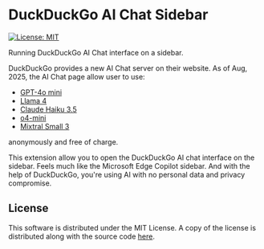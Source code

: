 # DuckDuckGo AI Chat Sidebar

[![License: MIT](https://img.shields.io/badge/License-MIT-yellow.svg)](https://opensource.org/licenses/MIT)

Running DuckDuckGo AI Chat interface on a sidebar.

DuckDuckGo provides a new AI Chat server on their website. As of Aug, 2025, the
AI Chat page allow user to use:
* [GPT-4o mini][chatgpt-4o-mini]
* [Llama 4][llama-4]
* [Claude Haiku 3.5][claude-haiku-3.5]
* [o4-mini][chatgpt-o4-mini]
* [Mixtral Small 3][mixtral-small-3]

anonymously and free of charge.

This extension allow you to open the DuckDuckGo AI chat interface on the
sidebar. Feels much like the Microsoft Edge Copilot sidebar. And with the help
of DuckDuckGo, you're using AI with no personal data and privacy compromise.

[chatgpt-4o-mini]: https://openai.com/index/hello-gpt-4o/
[chatgpt-o4-mini]: https://help.openai.com/en/articles/10491870-o4-mini-in-chatgpt-faq
[claude-haiku-3.5]: https://www.anthropic.com/claude/haiku
[llama-4]: https://www.llama.com/models/llama-4/
[mixtral-small-3]: https://mistral.ai/news/mistral-small-3


## License

This software is distributed under the MIT License. A copy of the license is
distributed along with the source code [here](LICENSE.md).
